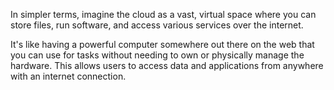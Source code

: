 
In simpler terms, imagine the cloud as a vast, virtual space where you can store files, run software, and access various services over the internet.

It's like having a powerful computer somewhere out there on the web that you can use for tasks without needing to own or physically manage the hardware. This allows users to access data and applications from anywhere with an internet connection.

